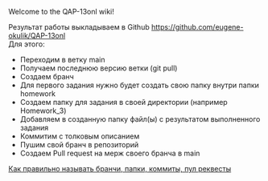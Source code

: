 Welcome to the QAP-13onl wiki!

Результат работы выкладываем в Github https://github.com/eugene-okulik/QAP-13onl   
Для этого:  
* Переходим в ветку main
* Получаем последнюю версию ветки (git pull)  
* Создаем бранч   
* Для первого задания нужно будет создать свою папку внутри папки homework
* Создаем папку для задания в своей директории (например Homework_3)  
* Добавляем в созданную папку файл(ы) с результатом выполненного задания  
* Коммитим с толковым описанием  
* Пушим свой бранч в репозиторий  
* Создаем Pull request на мерж своего бранча в main  
  
[Как правильно называть бранчи, папки, коммиты, пул реквесты](https://github.com/eugene-okulik/QAP-13onl/wiki/%D0%98%D0%BC%D0%B5%D0%BD%D0%BE%D0%B2%D0%B0%D0%BD%D0%B8%D0%B5-%D0%B1%D1%80%D0%B0%D0%BD%D1%87%D0%B5%D0%B9,-%D0%BA%D0%BE%D0%BC%D0%BC%D0%B8%D1%82%D0%BE%D0%B2,-%D0%BF%D1%83%D0%BB%D0%BB-%D1%80%D0%B5%D0%BA%D0%B2%D0%B5%D1%81%D1%82%D0%BE%D0%B2)